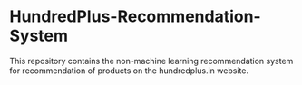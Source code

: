 # HundredPlus-Recommendation-System

This repository contains the non-machine learning recommendation system for recommendation of products on the hundredplus.in website.
